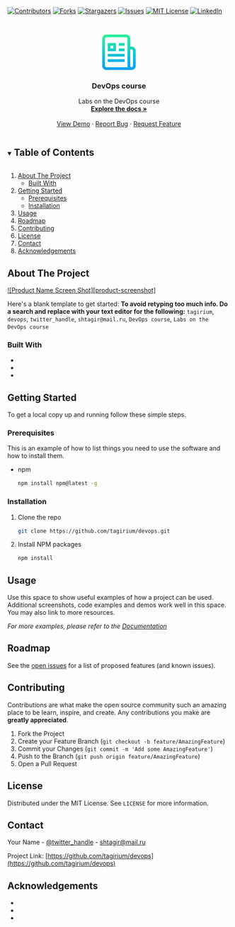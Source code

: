 
[![Contributors][contributors-shield]][contributors-url]
[![Forks][forks-shield]][forks-url]
[![Stargazers][stars-shield]][stars-url]
[![Issues][issues-shield]][issues-url]
[![MIT License][license-shield]][license-url]
[![LinkedIn][linkedin-shield]][linkedin-url]



<!-- PROJECT LOGO -->
<br />
<p align="center">
  <a href="https://github.com/tagirium/devops">
    <img src="images/logo.png" alt="Logo" width="80" height="80">
  </a>

  <h3 align="center">DevOps course</h3>

  <p align="center">
    Labs on the DevOps course
    <br />
    <a href="https://github.com/tagirium/devops"><strong>Explore the docs »</strong></a>
    <br />
    <br />
    <a href="https://github.com/tagirium/devops">View Demo</a>
    ·
    <a href="https://github.com/tagirium/devops/issues">Report Bug</a>
    ·
    <a href="https://github.com/tagirium/devops/issues">Request Feature</a>
  </p>




<!-- TABLE OF CONTENTS -->
<details open="open">
  <summary><h2 style="display: inline-block">Table of Contents</h2></summary>
  <ol>
    <li>
      <a href="#about-the-project">About The Project</a>
      <ul>
        <li><a href="#built-with">Built With</a></li>
      </ul>
    </li>
    <li>
      <a href="#getting-started">Getting Started</a>
      <ul>
        <li><a href="#prerequisites">Prerequisites</a></li>
        <li><a href="#installation">Installation</a></li>
      </ul>
    </li>
    <li><a href="#usage">Usage</a></li>
    <li><a href="#roadmap">Roadmap</a></li>
    <li><a href="#contributing">Contributing</a></li>
    <li><a href="#license">License</a></li>
    <li><a href="#contact">Contact</a></li>
    <li><a href="#acknowledgements">Acknowledgements</a></li>
  </ol>
</details>



<!-- ABOUT THE PROJECT -->
## About The Project

[![Product Name Screen Shot][product-screenshot]](https://example.com)

Here's a blank template to get started:
**To avoid retyping too much info. Do a search and replace with your text editor for the following:**
`tagirium`, `devops`, `twitter_handle`, `shtagir@mail.ru`, `DevOps course`, `Labs on the DevOps course`


### Built With

* []()
* []()
* []()



<!-- GETTING STARTED -->
## Getting Started

To get a local copy up and running follow these simple steps.

### Prerequisites

This is an example of how to list things you need to use the software and how to install them.
* npm
  ```sh
  npm install npm@latest -g
  ```

### Installation

1. Clone the repo
   ```sh
   git clone https://github.com/tagirium/devops.git
   ```
2. Install NPM packages
   ```sh
   npm install
   ```



<!-- USAGE EXAMPLES -->
## Usage

Use this space to show useful examples of how a project can be used. Additional screenshots, code examples and demos work well in this space. You may also link to more resources.

_For more examples, please refer to the [Documentation](https://example.com)_



<!-- ROADMAP -->
## Roadmap

See the [open issues](https://github.com/tagirium/devops/issues) for a list of proposed features (and known issues).



<!-- CONTRIBUTING -->
## Contributing

Contributions are what make the open source community such an amazing place to be learn, inspire, and create. Any contributions you make are **greatly appreciated**.

1. Fork the Project
2. Create your Feature Branch (`git checkout -b feature/AmazingFeature`)
3. Commit your Changes (`git commit -m 'Add some AmazingFeature'`)
4. Push to the Branch (`git push origin feature/AmazingFeature`)
5. Open a Pull Request



<!-- LICENSE -->
## License

Distributed under the MIT License. See `LICENSE` for more information.



<!-- CONTACT -->
## Contact

Your Name - [@twitter_handle](https://twitter.com/twitter_handle) - shtagir@mail.ru

Project Link: [https://github.com/tagirium/devops](https://github.com/tagirium/devops)



<!-- ACKNOWLEDGEMENTS -->
## Acknowledgements

* []()
* []()
* []()





<!-- MARKDOWN LINKS & IMAGES -->
<!-- https://www.markdownguide.org/basic-syntax/#reference-style-links -->
[contributors-shield]: https://img.shields.io/github/contributors/tagirium/repo.svg?style=for-the-badge
[contributors-url]: https://github.com/tagirium/devops/graphs/contributors
[forks-shield]: https://img.shields.io/github/forks/tagirium/repo.svg?style=for-the-badge
[forks-url]: https://github.com/tagirium/devops/network/members
[stars-shield]: https://img.shields.io/github/stars/tagirium/repo.svg?style=for-the-badge
[stars-url]: https://github.com/tagirium/devops/stargazers
[issues-shield]: https://img.shields.io/github/issues/tagirium/repo.svg?style=for-the-badge
[issues-url]: https://github.com/tagirium/devops/issues
[license-shield]: https://img.shields.io/github/license/tagirium/repo.svg?style=for-the-badge
[license-url]: https://github.com/tagirium/devops/blob/master/LICENSE.txt
[linkedin-shield]: https://img.shields.io/badge/-LinkedIn-black.svg?style=for-the-badge&logo=linkedin&colorB=555
[linkedin-url]: https://linkedin.com/in/tagirium
